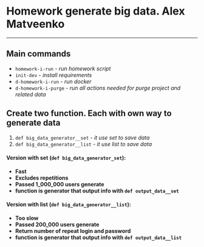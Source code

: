 # Homework generate big data. Alex Matveenko

***

## Main commands

* `homework-i-run` - *run homework script*
* `init-dev` - *install requirements*
* `d-homework-i-run` - *run docker*
* `d-homework-i-purge` - *run all actions needed for purge project and related data*

## Create two function. Each with own way to generate data

1. `def big_data_generator__set` - *it use set to save data*
2. `def big_data_generator__list` - *it use list to save data*

#### Version with set (`def big_data_generator_set`):

* **Fast**
* **Excludes repetitions**
* **Passed 1_000_000 users generate**
* **function is generator that output info with `def output_data__set`**

#### Version with list (`def big_data_generator__list`):

* **Too slow**
* **Passed 200_000 users generate**
* **Return number of repeat login and password**
* **function is generator that output info with `def output_data__list`**
